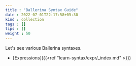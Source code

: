 ```yaml
---
title : "Ballerina Syntax Guide"
date : 2022-07-01T22:17:58+05:30
kind : collection 
tags : []
tips : []
weight : 50
---
```


Let's see various Ballerina syntaxes.

<!--more-->

* [Expressions]({{<ref "learn-syntax/expr/_index.md" >}})
